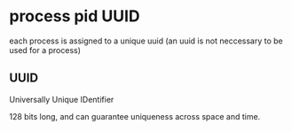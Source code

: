 # process pid UUID


each process is assigned to a unique uuid
(an uuid is not neccessary to be used for a process)
## UUID 
Universally Unique IDentifier 

128 bits long, and can guarantee
   uniqueness across space and time.